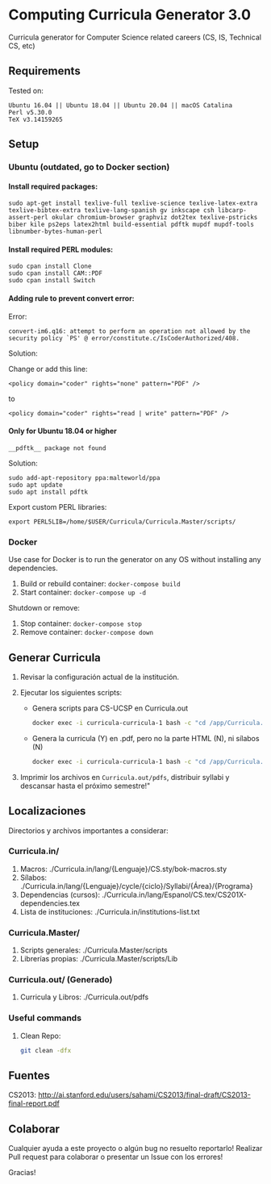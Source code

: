 # Computing Curricula Generator 3.0

Curricula generator for Computer Science related careers (CS, IS, Technical CS, etc)

## Requirements

Tested on:
```
Ubuntu 16.04 || Ubuntu 18.04 || Ubuntu 20.04 || macOS Catalina
Perl v5.30.0
TeX v3.14159265
```

## Setup

### **Ubuntu** (outdated, go to Docker section)

#### Install required packages:

```
sudo apt-get install texlive-full texlive-science texlive-latex-extra texlive-bibtex-extra texlive-lang-spanish gv inkscape csh libcarp-assert-perl okular chromium-browser graphviz dot2tex texlive-pstricks biber kile ps2eps latex2html build-essential pdftk mupdf mupdf-tools libnumber-bytes-human-perl
```

#### Install required PERL modules:
```
sudo cpan install Clone
sudo cpan install CAM::PDF
sudo cpan install Switch
```

#### Adding rule to prevent convert error:

Error:
```
convert-im6.q16: attempt to perform an operation not allowed by the security policy `PS' @ error/constitute.c/IsCoderAuthorized/408.
```
Solution:

Change or add this line:
```
<policy domain="coder" rights="none" pattern="PDF" />
```
to
```
<policy domain="coder" rights="read | write" pattern="PDF" />
```


#### **Only for Ubuntu 18.04 or higher**

`__pdftk__ package not found`

Solution:

```
sudo add-apt-repository ppa:malteworld/ppa
sudo apt update
sudo apt install pdftk
```
Export custom PERL libraries:
```
export PERL5LIB=/home/$USER/Curricula/Curricula.Master/scripts/
```

### **Docker**

Use case for Docker is to run the generator on any OS without installing any dependencies.

1. Build or rebuild container: `docker-compose build`
1. Start container: `docker-compose up -d`

Shutdown or remove: 
1. Stop container: `docker-compose stop`
1. Remove container: `docker-compose down`


## Generar Curricula

1. Revisar la configuración actual de la institución.
1. Ejecutar los siguientes scripts:
    * Genera scripts para CS-UCSP en Curricula.out
        ```bash
        docker exec -i curricula-curricula-1 bash -c "cd /app/Curricula.Master && ./scripts/gen-scripts.pl Peru-CS-UCSP" 
        ``` 
    * Genera la curricula (Y) en .pdf, pero no la parte HTML (N), ni sílabos (N)
        ```bash
        docker exec -i curricula-curricula-1 bash -c "cd /app/Curricula.Master && ./../Curricula.out/Peru/CS-UCSP/cycle/2020-I/Plan2016/scripts/compile1institucion.sh y n n"
        ``` 

1. Imprimir los archivos en `Curricula.out/pdfs`, distribuir syllabi y descansar hasta el próximo semestre!"

## Localizaciones
Directorios y archivos importantes a considerar:

### Curricula.in/
1. Macros: ./Curricula.in/lang/{Lenguaje}/CS.sty/bok-macros.sty
1. Sílabos: ./Curricula.in/lang/{Lenguaje}/cycle/{ciclo}/Syllabi/{Área}/{Programa}
1. Dependencias (cursos): ./Curricula.in/lang/Espanol/CS.tex/CS201X-dependencies.tex
1. Lista de instituciones: ./Curricula.in/institutions-list.txt

### Curricula.Master/
1. Scripts generales: ./Curricula.Master/scripts
1. Librerías propias: ./Curricula.Master/scripts/Lib

### Curricula.out/ (Generado)
1. Curricula y Libros: ./Curricula.out/pdfs

### Useful commands
1. Clean Repo:
    ```bash
    git clean -dfx
    ```

## Fuentes
CS2013: http://ai.stanford.edu/users/sahami/CS2013/final-draft/CS2013-final-report.pdf

## Colaborar
Cualquier ayuda a este proyecto o algún bug no resuelto reportarlo!
Realizar Pull request para colaborar o presentar un Issue con los errores!

Gracias!
